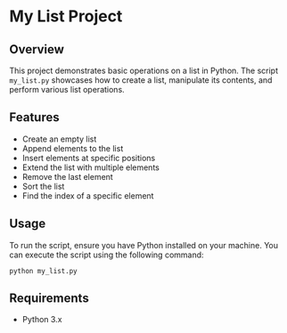 # My List Project

## Overview
This project demonstrates basic operations on a list in Python. The script `my_list.py` showcases how to create a list, manipulate its contents, and perform various list operations.

## Features
- Create an empty list
- Append elements to the list
- Insert elements at specific positions
- Extend the list with multiple elements
- Remove the last element
- Sort the list
- Find the index of a specific element

## Usage
To run the script, ensure you have Python installed on your machine. You can execute the script using the following command:

```
python my_list.py
```

## Requirements
- Python 3.x

